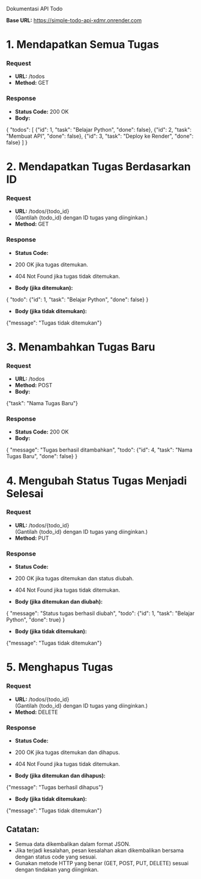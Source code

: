   Dokumentasi API Todo

  __Base URL:__ https://simple-todo-api-xdmr.onrender.com

1\. Mendapatkan Semua Tugas
===========================

### Request

*   **URL:** /todos
*   **Method:** GET

### Response

*   **Status Code:** 200 OK
*   **Body:**

{
  "todos": \[
    {"id": 1, "task": "Belajar Python", "done": false},
    {"id": 2, "task": "Membuat API", "done": false},
    {"id": 3, "task": "Deploy ke Render", "done": false}
  \]
}

2\. Mendapatkan Tugas Berdasarkan ID
====================================

### Request

*   **URL:** /todos/{todo\_id}  
    (Gantilah {todo\_id} dengan ID tugas yang diinginkan.)
*   **Method:** GET

### Response

*   **Status Code:**

*   200 OK jika tugas ditemukan.
*   404 Not Found jika tugas tidak ditemukan.

*   **Body (jika ditemukan):**

{
  "todo": {"id": 1, "task": "Belajar Python", "done": false}
}

*   **Body (jika tidak ditemukan):**

{"message": "Tugas tidak ditemukan"}

3\. Menambahkan Tugas Baru
==========================

### Request

*   **URL:** /todos
*   **Method:** POST
*   **Body:**

{"task": "Nama Tugas Baru"}

### Response

*   **Status Code:** 200 OK
*   **Body:**

{
  "message": "Tugas berhasil ditambahkan",
  "todo": {"id": 4, "task": "Nama Tugas Baru", "done": false}
}

4\. Mengubah Status Tugas Menjadi Selesai
=========================================

### Request

*   **URL:** /todos/{todo\_id}  
    (Gantilah {todo\_id} dengan ID tugas yang diinginkan.)
*   **Method:** PUT

### Response

*   **Status Code:**

*   200 OK jika tugas ditemukan dan status diubah.
*   404 Not Found jika tugas tidak ditemukan.

*   **Body (jika ditemukan dan diubah):**

{
  "message": "Status tugas berhasil diubah",
  "todo": {"id": 1, "task": "Belajar Python", "done": true}
}

*   **Body (jika tidak ditemukan):**

{"message": "Tugas tidak ditemukan"}

5\. Menghapus Tugas
===================

### Request

*   **URL:** /todos/{todo\_id}  
    (Gantilah {todo\_id} dengan ID tugas yang diinginkan.)
*   **Method:** DELETE

### Response

*   **Status Code:**

*   200 OK jika tugas ditemukan dan dihapus.
*   404 Not Found jika tugas tidak ditemukan.

*   **Body (jika ditemukan dan dihapus):**

{"message": "Tugas berhasil dihapus"}

*   **Body (jika tidak ditemukan):**

{"message": "Tugas tidak ditemukan"}

Catatan:
--------

*   Semua data dikembalikan dalam format JSON.
*   Jika terjadi kesalahan, pesan kesalahan akan dikembalikan bersama dengan status code yang sesuai.
*   Gunakan metode HTTP yang benar (GET, POST, PUT, DELETE) sesuai dengan tindakan yang diinginkan.